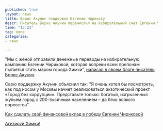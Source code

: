 ```yaml
---
published: true
layout: news
title: Борис Акунин поддержал Евгению Чирикову
descr: Писатель Борис Акунин перечислил на избирательный счет Евгении Чириковой 2000 рублей.
time: "13:21"
tag: none
categories:
- news

---
```


"Мы с женой отправили денежные переводы на избирательную кампанию Евгении Чириковой, которая вопреки всем препонам пытается стать мэром города Химки", <a href="http://borisakunin.livejournal.com/76678.html" target="_blank">написал в своем блоге писатель Борис Акунин</a>. 

Свою поддержку Акунин объяснил так: "Я очень хотел бы посмотреть, как под носом у Москвы начнет реализоваться экзотический проект «Город без коррупции». Представьте только: богатый, изгрызенный жульем город с 200-тысячным населением – да безо всякого воровства". 

<a href="http://echirikova.ru/news/2012/08/29/chir_schet/#.UGQb665UzIU">Как сделать свой финансовой вклад в победу Евгении Чириковой</a>

<a href="http://echirikova.ru/news/2012/09/25/1/#.UGQcX65UzIU">Агитируй Химки!</a>

